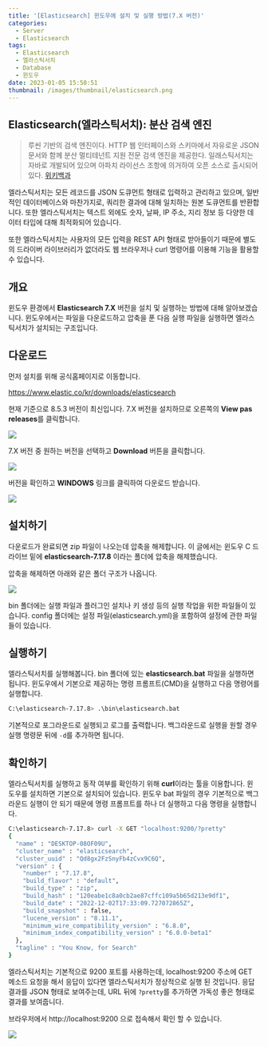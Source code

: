 ```yaml
---
title: '[Elasticsearch] 윈도우에 설치 및 실행 방법(7.X 버전)'
categories:
  - Server
  - Elasticsearch
tags:
  - Elasticsearch
  - 엘라스틱서치
  - Database
  - 윈도우
date: 2023-01-05 15:50:51
thumbnail: /images/thumbnail/elasticsearch.png
---
```


## Elasticsearch(엘라스틱서치): 분산 검색 엔진

> 루씬 기반의 검색 엔진이다. HTTP 웹 인터페이스와 스키마에서 자유로운 JSON 문서와 함께 분산 멀티테넌트 지원 전문 검색 엔진을 제공한다. 일래스틱서치는 자바로 개발되어 있으며 아파치 라이선스 조항에 의거하여 오픈 소스로 출시되어 있다.
> [위키백과](https://ko.wikipedia.org/wiki/%EC%9D%BC%EB%9E%98%EC%8A%A4%ED%8B%B1%EC%84%9C%EC%B9%98)

엘라스틱서치는 모든 레코드를 JSON 도큐먼트 형태로 입력하고 관리하고 있으며, 일반적인 데이터베이스와 마찬가지로, 쿼리한 결과에 대해 일치하는 원본 도큐먼트를 반환합니다. 또한 엘라스틱서치는 텍스트 외에도 숫자, 날짜, IP 주소, 지리 정보 등 다양한 데이터 타입에 대해 최적화되어 있습니다.

또한 엘라스틱서치는 사용자의 모든 입력을 REST API 형태로 받아들이기 때문에 별도의 드라이버 라이브러리가 없더라도 웹 브라우저나 curl 명령어를 이용해 기능을 활용할 수 있습니다.

## 개요

윈도우 환경에서 **Elasticsearch 7.X** 버전을 설치 및 실행하는 방법에 대해 알아보겠습니다.
윈도우에서는 파일을 다운로드하고 압축을 푼 다음 실행 파일을 실행하면 엘라스틱서치가 설치되는 구조입니다.

## 다운로드

먼저 설치를 위해 공식홈페이지로 이동합니다.

https://www.elastic.co/kr/downloads/elasticsearch

현재 기준으로 8.5.3 버전이 최신입니다. 7.X 버전을 설치하므로 오른쪽의 **View pas releases**를 클릭합니다.

![](/images/elastic/elasticsearch/2.png)

7.X 버전 중 원하는 버전을 선택하고 **Download** 버튼을 클릭합니다.

![](/images/elastic/elasticsearch/3.png)

버전을 확인하고 **WINDOWS** 링크를 클릭하여 다운로드 받습니다.

![](/images/elastic/elasticsearch/4.png)

## 설치하기

다운로드가 완료되면 zip 파일이 나오는데 압축을 해제합니다. 이 글에서는 윈도우 C 드라이브 밑에 **elasticsearch-7.17.8** 이라는 폴더에 압축을 해제했습니다.

압축을 해제하면 아래와 같은 폴더 구조가 나옵니다.

![](/images/elastic/elasticsearch/6.png)

bin 폴더에는 실행 파일과 플러그인 설치나 키 생성 등의 실행 작업을 위한 파일들이 있습니다. config 폴더에는 설정 파일(elasticsearch.yml)을 포함하여 설정에 관한 파일들이 있습니다.

## 실행하기

엘라스틱서치를 실행해봅니다. bin 폴더에 있는 **elasticsearch.bat** 파일을 실행하면 됩니다. 윈도우에서 기본으로 제공하는 명령 프롬프트(CMD)을 실행하고 다음 명령어를 실행합니다.

```sh
C:\elasticsearch-7.17.8> .\bin\elasticsearch.bat
```

기본적으로 포그라운드로 실행되고 로그를 출력합니다. 백그라운드로 실행을 원할 경우 실행 명령문 뒤에 `-d`를 추가하면 됩니다.

## 확인하기

엘라스틱서치를 실행하고 동작 여부를 확인하기 위해 **curl**이라는 툴을 이용합니다. 윈도우를 설치하면 기본으로 설치되어 있습니다. 윈도우 bat 파일의 경우 기본적으로 백그라운드 실행이 안 되기 때문에 명령 프롬프트를 하나 더 실행하고 다음 명령을 실행합니다.

```sh
C:\elasticsearch-7.17.8> curl -X GET "localhost:9200/?pretty"
{
  "name" : "DESKTOP-08OF09U",
  "cluster_name" : "elasticsearch",
  "cluster_uuid" : "Qd8gx2FzSnyFb4zCvx9C6Q",
  "version" : {
    "number" : "7.17.8",
    "build_flavor" : "default",
    "build_type" : "zip",
    "build_hash" : "120eabe1c8a0cb2ae87cffc109a5b65d213e9df1",
    "build_date" : "2022-12-02T17:33:09.727072865Z",
    "build_snapshot" : false,
    "lucene_version" : "8.11.1",
    "minimum_wire_compatibility_version" : "6.8.0",
    "minimum_index_compatibility_version" : "6.0.0-beta1"
  },
  "tagline" : "You Know, for Search"
}
```

엘라스틱서치는 기본적으로 9200 포트를 사용하는데, localhost:9200 주소에 GET 메소드 요청을 해서 응답이 있다면 엘라스틱서치가 정상적으로 실행 된 것입니다. 응답 결과를 JSON 형태로 보여주는데, URL 뒤에 `?pretty`를 추가하면 가독성 좋은 형태로 결과를 보여줍니다.

브라우저에서 http://localhost:9200 으로 접속해서 확인 할 수 있습니다.

![](/images/elastic/elasticsearch/7.png)
